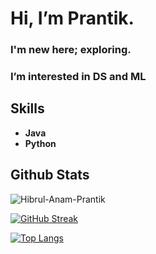 # Hi, I’m Prantik.


### I'm new here; exploring.


### I’m interested in DS and ML


## Skills
- **Java**
- **Python**



## Github Stats

<p align="left"> <img src="https://github-readme-stats.vercel.app/api?username=Hibrul-Anam-Prantik&show_icons=true&count_private=true&theme=dark" alt="Hibrul-Anam-Prantik" />
    
[![GitHub Streak](https://github-readme-streak-stats.herokuapp.com?user=Hibrul-Anam-Prantik&theme=dark&card_width=466&ring=76F893&fire=76F893&currStreakLabel=76F893)](https://git.io/streak-stats)

[![Top Langs](https://github-readme-stats.vercel.app/api/top-langs/?username=Hibrul-Anam-Prantik&theme=dark&layout=compact&align=right&width=40%)](https://github.com/AbirHasanArko/github-readme-stats)
 
 
<!---
Hibrul-Anam-Prantik/Hibrul-Anam-Prantik is a ✨ special ✨ repository because its `README.md` (this file) appears on your GitHub profile.
You can click the Preview link to take a look at your changes.
--->

